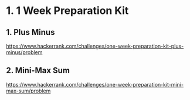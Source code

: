 # 1. 1 Week Preparation Kit

## 1. Plus Minus

https://www.hackerrank.com/challenges/one-week-preparation-kit-plus-minus/problem

## 2. Mini-Max Sum

https://www.hackerrank.com/challenges/one-week-preparation-kit-mini-max-sum/problem
